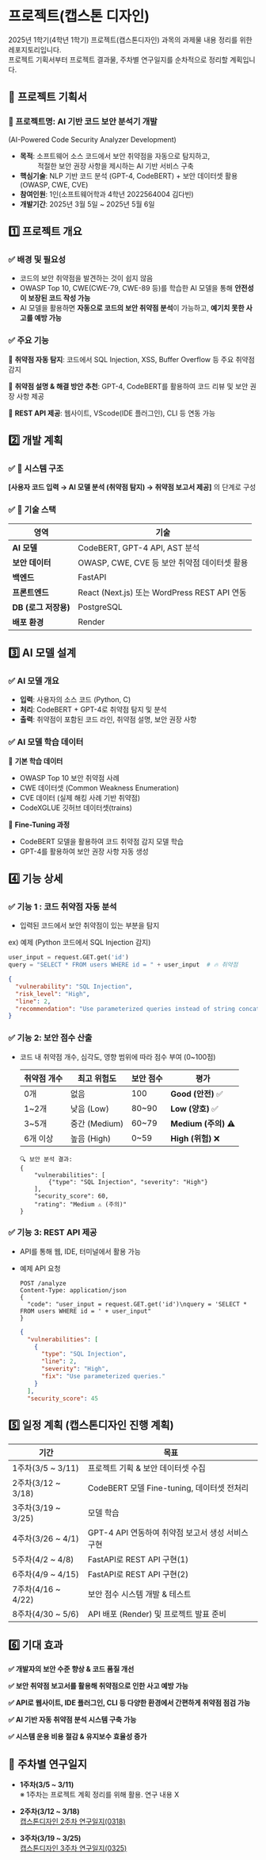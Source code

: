 # 프로젝트(캡스톤 디자인)
2025년 1학기(4학년 1학기) 프로젝트(캡스톤디자인) 과목의 과제물 내용 정리를 위한 레포지토리입니다.<br>
프로젝트 기획서부터 프로젝트 결과물, 주차별 연구일지를 순차적으로 정리할 계획입니다.

## 📌 프로젝트 기획서
### 🚀 프로젝트명: AI 기반 코드 보안 분석기 개발
(AI-Powered Code Security Analyzer Development)

- **목적**: 소프트웨어 소스 코드에서 보안 취약점을 자동으로 탐지하고,<br>
 &nbsp;&nbsp;&nbsp;&nbsp;&nbsp;&nbsp;&nbsp;&nbsp;&nbsp;적절한 보안 권장 사항을 제시하는 AI 기반 서비스 구축
- **핵심기술**: NLP 기반 코드 분석 (GPT-4, CodeBERT) 
                   + 보안 데이터셋 활용 (OWASP, CWE, CVE)
- **참여인원**: 1인(소프트웨어학과 4학년 2022564004 김다빈)
- **개발기간**: 2025년 3월 5일 ~ 2025년 5월 6일

## **1️⃣ 프로젝트 개요**

### ✅ **배경 및 필요성**

- 코드의 보안 취약점을 발견하는 것이 쉽지 않음
- OWASP Top 10, CWE(CWE-79, CWE-89 등)를 학습한 AI 모델을 통해 **안전성이 보장된 코드 작성 가능**
- AI 모델을 활용하면 **자동으로 코드의 보안 취약점 분석**이 가능하고, **예기치 못한 사고를 예방 가능**

### ✅ **주요 기능**

🔹 **취약점 자동 탐지**: 코드에서 SQL Injection, XSS, Buffer Overflow 등 주요 취약점 감지

🔹 **취약점 설명 & 해결 방안 추천**: GPT-4, CodeBERT를 활용하여 코드 리뷰 및 보안 권장 사항 제공

🔹 **REST API 제공**: 웹사이트, VScode(IDE 플러그인), CLI 등 연동 가능

## **2️⃣ 개발 계획**

### ✅ **📌 시스템 구조**

**[사용자 코드 입력 → AI 모델 분석 (취약점 탐지) → 취약점 보고서 제공]** 의 단계로 구성

### ✅ **📌 기술 스택**

| **영역** | **기술** |
| --- | --- |
| **AI 모델** | CodeBERT, GPT-4 API, AST 분석 |
| **보안 데이터** | OWASP, CWE, CVE 등 보안 취약점 데이터셋 활용 |
| **백엔드** | FastAPI |
| **프론트엔드** | React (Next.js) 또는 WordPress REST API 연동 |
| **DB (로그 저장용)** | PostgreSQL |
| **배포 환경** | Render |

## **3️⃣ AI 모델 설계**

### ✅ **AI 모델 개요**

- **입력**: 사용자의 소스 코드 (Python, C)
- **처리**: CodeBERT + GPT-4로 취약점 탐지 및 분석
- **출력**: 취약점이 포함된 코드 라인, 취약점 설명, 보안 권장 사항

### ✅ **AI 모델 학습 데이터**

🔹 **기본 학습 데이터**

- OWASP Top 10 보안 취약점 사례
- CWE 데이터셋 (Common Weakness Enumeration)
- CVE 데이터 (실제 해킹 사례 기반 취약점)
- CodeXGLUE 깃허브 데이터셋(trains)

🔹 **Fine-Tuning 과정**

- CodeBERT 모델을 활용하여 코드 취약점 감지 모델 학습
- GPT-4를 활용하여 보안 권장 사항 자동 생성

## **4️⃣ 기능 상세**

### ✅ **기능 1 : 코드 취약점 자동 분석**

- 입력된 코드에서 보안 취약점이 있는 부분을 탐지

ex) 예제 (Python 코드에서 SQL Injection 감지)

```python
user_input = request.GET.get('id')
query = "SELECT * FROM users WHERE id = " + user_input  # 🔥 취약점
```

```json
{
  "vulnerability": "SQL Injection",
  "risk_level": "High",
  "line": 2,
  "recommendation": "Use parameterized queries instead of string concatenation."
}
```

### ✅ **기능 2: 보안 점수 산출**

- 코드 내 취약점 개수, 심각도, 영향 범위에 따라 점수 부여 (0~100점)
    
    
    | **취약점 개수** | **최고 위험도** | **보안 점수** | **평가** |
    | --- | --- | --- | --- |
    | 0개 | 없음 | 100 | **Good (안전)** ✅ |
    | 1~2개 | 낮음 (Low) | 80~90 | **Low (양호)** ✅ |
    | 3~5개 | 중간 (Medium) | 60~79 | **Medium (주의)** ⚠ |
    | 6개 이상 | 높음 (High) | 0~59 | **High (위험)** ❌ |
    
    ```
    🔍 보안 분석 결과:
    {
        "vulnerabilities": [
            {"type": "SQL Injection", "severity": "High"}
        ],
        "security_score": 60,
        "rating": "Medium ⚠ (주의)"
    }
    
    ```
    

### ✅ **기능 3: REST API 제공**

- API를 통해 웹, IDE, 터미널에서 활용 가능
- 예제 API 요청
    
    ```
    POST /analyze
    Content-Type: application/json
    {
      "code": "user_input = request.GET.get('id')\nquery = 'SELECT * FROM users WHERE id = ' + user_input"
    }
    ```
    
    ```json
    {
      "vulnerabilities": [
        {
          "type": "SQL Injection",
          "line": 2,
          "severity": "High",
          "fix": "Use parameterized queries."
        }
      ],
      "security_score": 45
    ```
    

## **5️⃣ 일정 계획 (캡스톤디자인 진행 계획)**

| **기간** | **목표** |
| --- | --- |
| 1주차(3/5 ~ 3/11) | 프로젝트 기획 & 보안 데이터셋 수집 |
| 2주차(3/12 ~ 3/18) | CodeBERT 모델 Fine-tuning, 데이터셋 전처리 |
| 3주차(3/19 ~ 3/25) | 모델 학습 |
| 4주차(3/26 ~ 4/1) | GPT-4 API 연동하여 취약점 보고서 생성 서비스 구현 |
| 5주차(4/2 ~ 4/8) | FastAPI로 REST API 구현(1) |
| 6주차(4/9 ~ 4/15) | FastAPI로 REST API 구현(2) |
| 7주차(4/16 ~ 4/22) | 보안 점수 시스템 개발 & 테스트 |
| 8주차(4/30 ~ 5/6) | API 배포 (Render) 및 프로젝트 발표 준비 |

## **6️⃣ 기대 효과**

**✅ 개발자의 보안 수준 향상 & 코드 품질 개선**

**✅ 보안 취약점 보고서를 활용해 취약점으로 인한 사고 예방 가능**

**✅ API로 웹사이트, IDE 플러그인, CLI 등 다양한 환경에서 간편하게 취약점 점검 가능**

**✅ AI 기반 자동 취약점 분석 시스템 구축 가능**

**✅ 시스템 운용 비용 절감 & 유지보수 효율성 증가**

## 📑 주차별 연구일지
- <b>1주차(3/5 ~ 3/11)</b><br>
  ※ 1주차는 프로젝트 계획 정리를 위해 활용. 연구 내용 X
  
- <b>2주차(3/12 ~ 3/18)</b><br>
  <a href="https://github.com/tealight03/CapstoneDesign/tree/main/2week" target="_blank">캡스톤디자인 2주차 연구일지(0318)</a>
  
- <b>3주차(3/19 ~ 3/25)</b><br>
  <a href="https://github.com/tealight03/CapstoneDesign/tree/main/3week" target="_blank">캡스톤디자인 3주차 연구일지(0325)</a>
